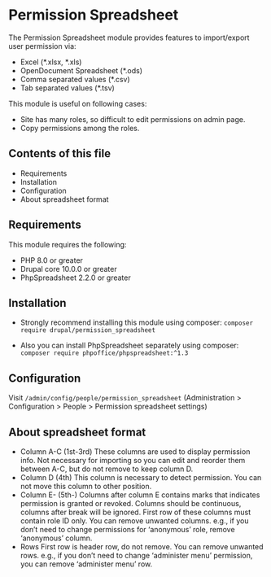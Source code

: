# Permission Spreadsheet

The Permission Spreadsheet module provides features to import/export
user permission via:

- Excel (*.xlsx, *.xls)
- OpenDocument Spreadsheet (*.ods)
- Comma separated values (*.csv)
- Tab separated values (*.tsv)

This module is useful on following cases:

- Site has many roles, so difficult to edit permissions on admin page.
- Copy permissions among the roles.


## Contents of this file

- Requirements
- Installation
- Configuration
- About spreadsheet format


## Requirements

This module requires the following:

- PHP 8.0 or greater
- Drupal core 10.0.0 or greater
- PhpSpreadsheet 2.2.0 or greater


## Installation

- Strongly recommend installing this module using composer:
  `composer require drupal/permission_spreadsheet`

- Also you can install PhpSpreadsheet separately using composer:
  `composer require phpoffice/phpspreadsheet:^1.3`


## Configuration

Visit `/admin/config/people/permission_spreadsheet`
(Administration > Configuration > People > Permission spreadsheet settings)


## About spreadsheet format

- Column A-C (1st-3rd) These columns are used to display permission info. Not
  necessary for importing so you can edit and reorder them between A-C, but do
  not remove to keep column D.
- Column D (4th) This column is necessary to detect permission. You can not
  move this column to other position.
- Column E- (5th-) Columns after column E contains marks that indicates
  permission is granted or revoked. Columns should be continuous, columns after
  break will be ignored. First row of these columns must contain role ID only.
  You can remove unwanted columns. e.g., if you don’t need to change
  permissions for ‘anonymous’ role, remove ‘anonymous’ column.
- Rows First row is header row, do not remove. You can remove unwanted rows.
  e.g., if you don’t need to change ‘administer menu’ permission, you can
  remove ‘administer menu’ row.
